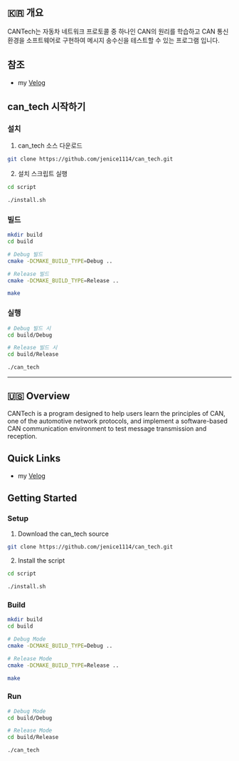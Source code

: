 ## 🇰🇷 개요
CANTech는 자동차 네트워크 프로토콜 중 하나인 CAN의 원리를 학습하고 CAN 통신 환경을 소프트웨어로 구현하여 메시지 송수신을 테스트할 수 있는 프로그램 입니다.

## 참조
* my [Velog](https://velog.io/@jenice/series/Toy-Project)

## can_tech 시작하기

### 설치
1. can_tech 소스 다운로드

```bash
git clone https://github.com/jenice1114/can_tech.git
```

2. 설치 스크립트 실행

```bash
cd script

./install.sh
```

### 빌드

```bash
mkdir build
cd build

# Debug 빌드
cmake -DCMAKE_BUILD_TYPE=Debug ..

# Release 빌드
cmake -DCMAKE_BUILD_TYPE=Release ..

make
```

### 실행

```bash
# Debug 빌드 시
cd build/Debug

# Release 빌드 시
cd build/Release

./can_tech
```

***

## 🇺🇸 Overview
CANTech is a program designed to help users learn the principles of CAN, one of the automotive network protocols, and implement a software-based CAN communication environment to test message transmission and reception.

## Quick Links
* my [Velog](https://velog.io/@jenice/series/Toy-Project)

## Getting Started

### Setup
1. Download the can_tech source

```bash
git clone https://github.com/jenice1114/can_tech.git
```

2. Install the script

```bash
cd script

./install.sh
```

### Build

```bash
mkdir build
cd build

# Debug Mode
cmake -DCMAKE_BUILD_TYPE=Debug ..

# Release Mode
cmake -DCMAKE_BUILD_TYPE=Release ..

make
```

### Run

```bash
# Debug Mode
cd build/Debug

# Release Mode
cd build/Release

./can_tech
```